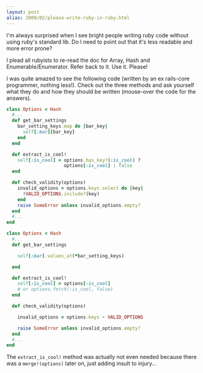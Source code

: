 ```yaml
---
layout: post
alias: 2009/02/please-write-ruby-in-ruby.html
---
```


I'm always surprised when I see bright people writing ruby code without using ruby's standard lib. Do I need to point out that it's less readable and more error prone?

I plead all rubyists to re-read the doc for Array, Hash and Enumerable/Enumerator. Refer back to it. Use it. Please!

I was quite amazed to see the following code (written by an ex rails-core programmer, nothing less!). Check out the three methods and ask yourself what they do and how they should be written (mouse-over the code for the answers).

<!-- more -->

<div class="toggle_show"><div class="normal long">

``` ruby
class Options < Hash
  #...
  def get_bar_settings
    bar_setting_keys.map do |bar_key|
      self[:bar][bar_key]
    end
  end

  def extract_is_cool!
    self[:is_cool] = options.has_key?(:is_cool) ?
                     options[:is_cool] : false
  end

  def check_validity(options)
    invalid_options = options.keys.select do |key|
      !VALID_OPTIONS.include?(key)
    end
    raise SomeError unless invalid_options.empty?
  end
  #...
end
```
</div><div class="over">

``` ruby
class Options < Hash
  #...
  def get_bar_settings

    self[:bar].values_at(*bar_setting_keys)

  end

  def extract_is_cool!
    self[:is_cool] = options[:is_cool]
    # or options.fetch(:is_cool, false)
  end

  def check_validity(options)

    invalid_options = options.keys - VALID_OPTIONS

    raise SomeError unless invalid_options.empty?
  end
  #...
end
```
</div></div>

The `extract_is_cool!` method was actually not even needed because there was a `merge!(options)` later on, just adding insult to injury...

